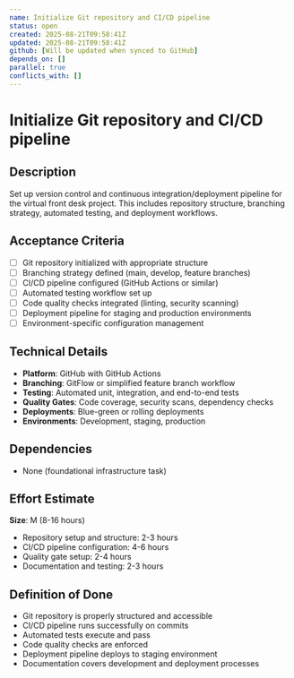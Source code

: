 ```yaml
---
name: Initialize Git repository and CI/CD pipeline
status: open
created: 2025-08-21T09:58:41Z
updated: 2025-08-21T09:58:41Z
github: [Will be updated when synced to GitHub]
depends_on: []
parallel: true
conflicts_with: []
---
```


# Initialize Git repository and CI/CD pipeline

## Description
Set up version control and continuous integration/deployment pipeline for the virtual front desk project. This includes repository structure, branching strategy, automated testing, and deployment workflows.

## Acceptance Criteria
- [ ] Git repository initialized with appropriate structure
- [ ] Branching strategy defined (main, develop, feature branches)
- [ ] CI/CD pipeline configured (GitHub Actions or similar)
- [ ] Automated testing workflow set up
- [ ] Code quality checks integrated (linting, security scanning)
- [ ] Deployment pipeline for staging and production environments
- [ ] Environment-specific configuration management

## Technical Details
- **Platform**: GitHub with GitHub Actions
- **Branching**: GitFlow or simplified feature branch workflow
- **Testing**: Automated unit, integration, and end-to-end tests
- **Quality Gates**: Code coverage, security scans, dependency checks
- **Deployments**: Blue-green or rolling deployments
- **Environments**: Development, staging, production

## Dependencies
- None (foundational infrastructure task)

## Effort Estimate
**Size**: M (8-16 hours)
- Repository setup and structure: 2-3 hours
- CI/CD pipeline configuration: 4-6 hours
- Quality gate setup: 2-4 hours
- Documentation and testing: 2-3 hours

## Definition of Done
- Git repository is properly structured and accessible
- CI/CD pipeline runs successfully on commits
- Automated tests execute and pass
- Code quality checks are enforced
- Deployment pipeline deploys to staging environment
- Documentation covers development and deployment processes